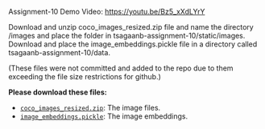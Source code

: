Assignment-10 Demo Video: https://youtu.be/Bz5_xXdLYrY

Download and unzip coco_images_resized.zip file and name the directory /images and place the folder in tsagaanb-assignment-10/static/images. 
Download and place the image_embeddings.pickle file in a directory called tsagaanb-assignment-10/data.

(These files were not committed and added to the repo due to them exceeding the file size restrictions for github.)

**Please download these files:**
- [`coco_images_resized.zip`](https://drive.google.com/file/d/1eNQIUlIKqOg-3e205YIMyUnfTTaOIspP/view?usp=sharing): The image files.
- [`image_embeddings.pickle`](https://drive.google.com/file/d/1M0LodmtqPW-WfEUT50iAx9kAqBUo4CWm/view?usp=sharing): The image embeddings.

